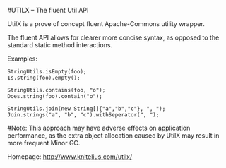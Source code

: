 #UTILX – The fluent Util API

UtilX is a prove of concept fluent Apache-Commons utility wrapper.

The fluent API allows for clearer more concise syntax, as opposed to the standard static method interactions.

Examples:
```
StringUtils.isEmpty(foo);
Is.string(foo).empty();

StringUtils.contains(foo, "o");
Does.string(foo).contain("o");

StringUtils.join(new String[]{"a","b","c"}, ", ");
Join.strings("a", "b", "c").withSeperator(", ");
```

#Note:
This approach may have adverse effects on application performance, as the extra object allocation caused by UtilX may result in more frequent Minor GC.

Homepage: http://www.knitelius.com/utilx/
